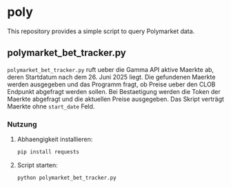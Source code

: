 # poly

This repository provides a simple script to query Polymarket data.

## polymarket_bet_tracker.py

`polymarket_bet_tracker.py` ruft ueber die Gamma API aktive Maerkte ab, deren Startdatum nach dem 26. Juni 2025 liegt. Die gefundenen Maerkte werden ausgegeben und das Programm fragt, ob Preise ueber den CLOB Endpunkt abgefragt werden sollen. Bei Bestaetigung werden die Token der Maerkte abgefragt und die aktuellen Preise ausgegeben.
Das Skript verträgt Maerkte ohne `start_date` Feld.

### Nutzung

1. Abhaengigkeit installieren:
   ```bash
   pip install requests
   ```
2. Script starten:
   ```bash
   python polymarket_bet_tracker.py
   ```

